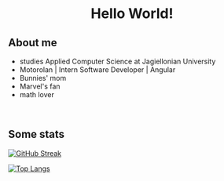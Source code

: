 <h1 align="center">
Hello World!
</h1>
  
<h2>
  About me
</h2>
<ul>
  <li>studies Applied Computer Science at Jagiellonian University</li>
  <li>Motorolan | Intern Software Developer | Angular</li>
  <li>Bunnies' mom</li>
  <li>Marvel's fan</li>
  <li>math lover</li>
</ul>

<!-- From [chandan-reddy-k](https://github.com/chandan-reddy-k) -->
<!-- <h2>
  Here are the technologies I use and am learning:
</h2>
<p>
<code><img height="60" src="https://www.avenga.com/wp-content/uploads/2020/11/C-Sharp-1920x1080.png"></code> &nbsp;&nbsp;
<code><img height="70" src="https://github.com/chandan-reddy-k/chandan-reddy-k/blob/master/assets/html.png"></code> &nbsp;&nbsp;
<code><img height="70" src="https://github.com/chandan-reddy-k/chandan-reddy-k/blob/master/assets/css.png"></code> &nbsp;&nbsp; -->
<!-- <code><img height="75" src="https://www.pngfind.com/pngs/m/280-2802676_c-language-global-or-external-variables-with-examples.png"></code> &nbsp;&nbsp; -->
<!-- <code><img height="75" src="https://www.pikpng.com/pngl/m/469-4698781_learning-c-programming-4-c-logo-svg-clipart.png"></code> &nbsp;&nbsp;
<code><img height="75" src="https://img2.gratispng.com/20180706/vef/kisspng-web-development-python-software-developer-web-deve-python-logo-5b3fcce17a0071.1497511915309078734997.jpg"></code> &nbsp;&nbsp; -->
<!-- <code><img height="75" src="https://github.com/chandan-reddy-k/chandan-reddy-k/blob/master/assets/js.png"></code> -->
</p>

<br/>
     
<h2>
  Some stats
</h2>
<p>
  
[![GitHub Streak](http://github-readme-streak-stats.herokuapp.com?user=sern1k&theme=dracula&hide_border=true&date_format=j%20M%5B%20Y%5D)](https://git.io/streak-stats)

[![Top Langs](https://github-readme-stats.vercel.app/api/top-langs/?username=sern1k&layout=compact&theme=dracula&hide_border=true)](https://github.com/anuraghazra/github-readme-stats)
  
</p>

<br/>
